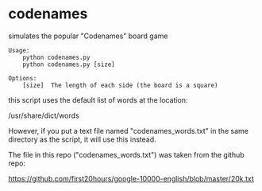 # codenames
simulates the popular "Codenames" board game

    Usage:
        python codenames.py
        python codenames.py [size]

    Options:
        [size]  The length of each side (the board is a square)

this script uses the default list of words at the location:

/usr/share/dict/words

However, if you put a text file named "codenames_words.txt" in the same directory as the script, it will use this instead.

The file in this repo ("codenames_words.txt") was taken from the github repo:

https://github.com/first20hours/google-10000-english/blob/master/20k.txt
